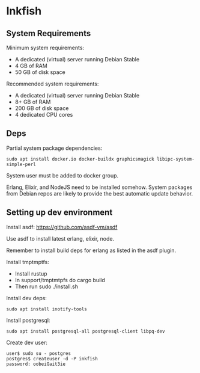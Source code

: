 # Inkfish

## System Requirements

Minimum system requirements:

- A dedicated (virtual) server running Debian Stable
- 4 GB of RAM
- 50 GB of disk space

Recommended system requirements:

- A dedicated (virtual) server running Debian Stable
- 8+ GB of RAM
- 200 GB of disk space
- 4 dedicated CPU cores

## Deps

Partial system package dependencies:

```
sudo apt install docker.io docker-buildx graphicsmagick libipc-system-simple-perl
```

System user must be added to docker group.

Erlang, Elixir, and NodeJS need to be installed somehow. System
packages from Debian repos are likely to provide the best automatic
update behavior.

## Setting up dev environment

Install asdf: <https://github.com/asdf-vm/asdf>

Use asdf to install latest erlang, elixir, node.

Remember to install build deps for erlang as listed in the asdf plugin.

Install tmptmptfs:

- Install rustup
- In support/tmptmtpfs do cargo build
- Then run sudo ./install.sh

Install dev deps:

```
sudo apt install inotify-tools
```

Install postgresql:

```
sudo apt install postgresql-all postgresql-client libpq-dev
```

Create dev user:

```
user$ sudo su - postgres
postgres$ createuser -d -P inkfish
password: oobeiGait3ie
```
